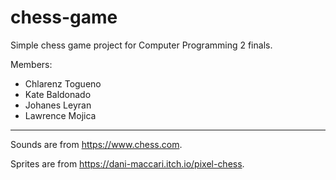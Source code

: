  # chess-game

Simple chess game project for Computer Programming 2 finals.

Members:
<ul>
    <li>Chlarenz Togueno</li>
    <li>Kate Baldonado</li>
    <li>Johanes Leyran</li>
    <li>Lawrence Mojica</li>
</ul>

<hr>


Sounds are from https://www.chess.com.

Sprites are from https://dani-maccari.itch.io/pixel-chess.